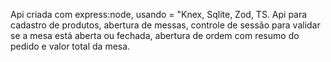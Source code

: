 Api criada com express:node, usando = "Knex, Sqlite, Zod, TS.
Api para cadastro de produtos, abertura de messas, controle de sessão para validar se a mesa está aberta ou fechada, abertura de ordem com resumo do pedido e valor total da mesa.

